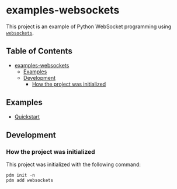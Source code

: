 # examples-websockets

This project is an example of Python WebSocket programming using [`websockets`](https://websockets.readthedocs.io/en/stable/index.html).

## Table of Contents <!-- omit in toc -->

- [examples-websockets](#examples-websockets)
  - [Examples](#examples)
  - [Development](#development)
    - [How the project was initialized](#how-the-project-was-initialized)

## Examples

- [Quickstart](./scripts/quickstart/README.md)

## Development

### How the project was initialized

This project was initialized with the following command:

```shell
pdm init -n
pdm add websockets
```
